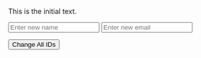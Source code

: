 <!DOCTYPE html>
<html lang="en">
<head>
  <meta charset="UTF-8">
  <meta name="viewport" content="width=device-width, initial-scale=1.0">
  <title>Change Web Element Example</title>
</head>
<body>

  <p id="elementToChange">This is the initial text.</p>

  <!-- Placeholder text input for entering a new name -->
  <input type="text" placeholder="Enter new name" id="champion">

  <!-- Placeholder text input for entering a new email -->
  <input type="email" placeholder="Enter new email" id="hardcore">

  <!-- Button to change all IDs -->
  <button id="changeAllButton" onclick="changeAllIds()">Change All IDs</button>

  <script>
    // Function to be executed when the "Change All IDs" button is clicked
    function changeAllIds() {
      // Array of predefined patterns for all IDs
      var allPatterns = ['name', 'email'];

      // Iterate over all patterns and change the corresponding IDs
      allPatterns.forEach(function(pattern) {
        // Get the input element by its ID
        var inputElement = document.getElementById('enter' + pattern.charAt(0).toUpperCase() + pattern.slice(1) + 'Input');

        // Change the ID of the input
        inputElement.id = pattern + 'NewInput';
      });

      // Display a message indicating that all IDs have been changed
      alert('All input IDs have been changed.');
    }
  </script>

</body>
</html>
